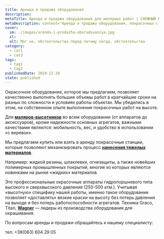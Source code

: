```yaml
---
title: Аренда и продажа оборудования
description: 
metaTitle: Аренда и продажа оборудования для малярных работ | СНЕЖНЫЙ БАРС
metaDescription: content="Аренда и продажа оборудования, покрасочных станций для малярных работ ☎+38 (096) 555-30-92 от промальпинистов "Снежный Барс""
cover:
  sm: ./images/arenda-i-prodazha-oborudovaniya.jpg
  xl: 
  alt: Мог но, обстоятельства перед потому когда, обстоятельства
category:
  - cat1
  - cat3
tags:
  - tag1
  - tag3
publishedDate: 2019-12-20
state: published    
---
```

Окрасочное оборудование, которое мы предлагаем, позволяет качественно выполнять большие объемы работ в кратчайшие сроки на разных по сложности и условиях работы объектах. Мы убедились в этом, на собственном опыте выполнения покрасочных работ на высоте.

Для [**маляров-высотников**](/) во всем оборудовании (от аппаратов до аксессуаров), кроме надежности основных агрегатов, важными качествами являются: мобильность, вес, и удобство в использовании «с веревок».

Мы предлагаем купить или взять в аренду покрасочные станции, которые позволяют механизировать процесс **[нанесения тяжелых материалов](/nanesenie-specialnyx-pokrytij)**.

Например: жидкой резины, шпаклевки, огнезащиты, а также новейших полимерных промышленных покрытий, многие из которых являются новинками на рынке «жидких» материалов.

Это профессиональные окрасочные аппараты гидропоршневого типа высокого и сверхвысокого давления (250-500 атм.). Учитывая «высотную» специфику нашей работы, именно такое оборудование позволяет «доставлять» вязкие краски на высоту без потерь давления на выходе и без потерь работоспособности агрегатов. Техника Graco, Titan, **[Wagner](/arenda-oborudovaniya-apparaty-vysokogo-davleniya-karcher)** — лидеры из производства оборудования для окрашивания.

По вопросам аренды и продажи обращайтесь к нашему специалисту:

тел: +38(063) 604 29 05
